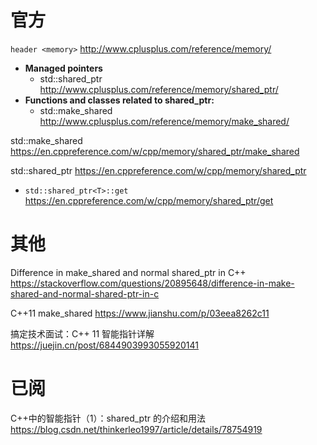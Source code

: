 
# 官方

`header <memory>` http://www.cplusplus.com/reference/memory/
- **Managed pointers**
  * std::shared_ptr http://www.cplusplus.com/reference/memory/shared_ptr/
- **Functions and classes related to shared_ptr:**
  * std::make_shared http://www.cplusplus.com/reference/memory/make_shared/

std::make_shared https://en.cppreference.com/w/cpp/memory/shared_ptr/make_shared

std::shared_ptr https://en.cppreference.com/w/cpp/memory/shared_ptr
- `std::shared_ptr<T>::get` https://en.cppreference.com/w/cpp/memory/shared_ptr/get

# 其他

Difference in make_shared and normal shared_ptr in C++ https://stackoverflow.com/questions/20895648/difference-in-make-shared-and-normal-shared-ptr-in-c

C++11 make_shared https://www.jianshu.com/p/03eea8262c11

搞定技术面试：C++ 11 智能指针详解 https://juejin.cn/post/6844903993055920141
# 已阅

C++中的智能指针（1）：shared_ptr 的介绍和用法 https://blog.csdn.net/thinkerleo1997/article/details/78754919
